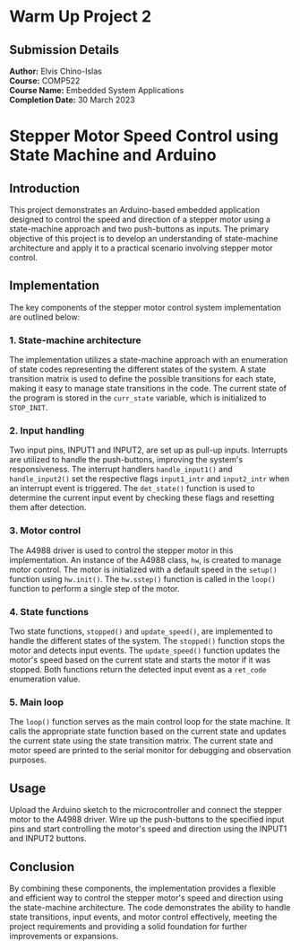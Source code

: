 # Warm Up Project 2

## Submission Details
**Author:** Elvis Chino-Islas  
**Course:** COMP522  
**Course Name:** Embedded System Applications  
**Completion Date:** 30 March 2023
# Stepper Motor Speed Control using State Machine and Arduino

## Introduction

This project demonstrates an Arduino-based embedded application designed to control the speed and direction of a stepper motor using a state-machine approach and two push-buttons as inputs. The primary objective of this project is to develop an understanding of state-machine architecture and apply it to a practical scenario involving stepper motor control.

## Implementation

The key components of the stepper motor control system implementation are outlined below:

### 1. State-machine architecture

The implementation utilizes a state-machine approach with an enumeration of state codes representing the different states of the system. A state transition matrix is used to define the possible transitions for each state, making it easy to manage state transitions in the code. The current state of the program is stored in the `curr_state` variable, which is initialized to `STOP_INIT`.

### 2. Input handling

Two input pins, INPUT1 and INPUT2, are set up as pull-up inputs. Interrupts are utilized to handle the push-buttons, improving the system's responsiveness. The interrupt handlers `handle_input1()` and `handle_input2()` set the respective flags `input1_intr` and `input2_intr` when an interrupt event is triggered. The `det_state()` function is used to determine the current input event by checking these flags and resetting them after detection.

### 3. Motor control

The A4988 driver is used to control the stepper motor in this implementation. An instance of the A4988 class, `hw`, is created to manage motor control. The motor is initialized with a default speed in the `setup()` function using `hw.init()`. The `hw.sstep()` function is called in the `loop()` function to perform a single step of the motor.

### 4. State functions

Two state functions, `stopped()` and `update_speed()`, are implemented to handle the different states of the system. The `stopped()` function stops the motor and detects input events. The `update_speed()` function updates the motor's speed based on the current state and starts the motor if it was stopped. Both functions return the detected input event as a `ret_code` enumeration value.

### 5. Main loop

The `loop()` function serves as the main control loop for the state machine. It calls the appropriate state function based on the current state and updates the current state using the state transition matrix. The current state and motor speed are printed to the serial monitor for debugging and observation purposes.

## Usage

Upload the Arduino sketch to the microcontroller and connect the stepper motor to the A4988 driver. Wire up the push-buttons to the specified input pins and start controlling the motor's speed and direction using the INPUT1 and INPUT2 buttons.

## Conclusion

By combining these components, the implementation provides a flexible and efficient way to control the stepper motor's speed and direction using the state-machine architecture. The code demonstrates the ability to handle state transitions, input events, and motor control effectively, meeting the project requirements and providing a solid foundation for further improvements or expansions.
